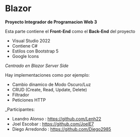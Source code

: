 # Blazor
**Proyecto Integrador de Programacion Web 3**

Esta parte contiene el **Front-End** como el **Back-End** del proyecto
- Visual Studio 2022
- Contiene C#
- Estilos con Bootstrap 5
- Google Icons

_Centrado en Blazor Server Side_

Hay implementaciones como por ejemplo:
- Cambio dinamico de Modo Oscuro/Luz
- CRUD (Create, Read, Update, Delete)
- Filtrador
- Peticiones HTTP

_Participantes:
- Leandro Alonso : https://github.com/Lenh22
- Joel Escobar : https://github.com/JoelE7
- Diego Arredondo : https://github.com/Diego2985
